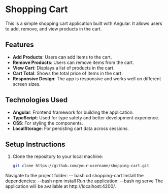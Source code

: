 # Shopping Cart

This is a simple shopping cart application built with Angular. It allows users to add, remove, and view products in the cart.

## Features

- **Add Products**: Users can add items to the cart.
- **Remove Products**: Users can remove items from the cart.
- **View Cart**: Displays a list of products in the cart.
- **Cart Total**: Shows the total price of items in the cart.
- **Responsive Design**: The app is responsive and works well on different screen sizes.

## Technologies Used

- **Angular**: Frontend framework for building the application.
- **TypeScript**: Used for type safety and better development experience.
- **CSS**: For styling the components.
- **LocalStorage**: For persisting cart data across sessions.

## Setup Instructions

1. Clone the repository to your local machine:

   ```bash
   git clone https://github.com/your-username/shopping-cart.git
Navigate to the project folder:
-- bash
cd shopping-cart
Install the dependencies:
--bash
npm install
Run the application:
--bash
ng serve
The application will be available at http://localhost:4200/.

